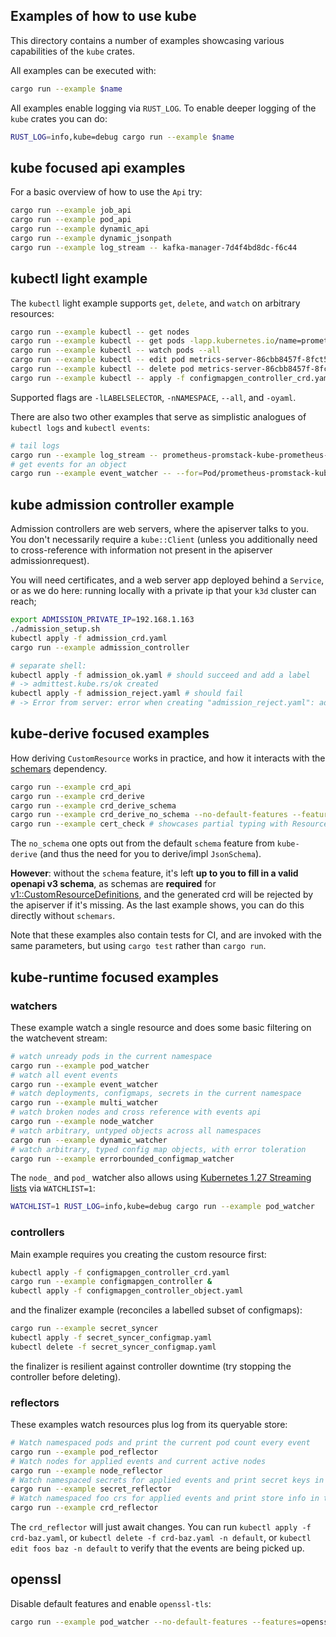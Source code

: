 ## Examples of how to use kube

This directory contains a number of examples showcasing various capabilities of
the `kube` crates.

All examples can be executed with:

```sh
cargo run --example $name
```

All examples enable logging via `RUST_LOG`. To enable deeper logging of the `kube` crates you can do:

```sh
RUST_LOG=info,kube=debug cargo run --example $name
```

## kube focused api examples
For a basic overview of how to use the `Api` try:

```sh
cargo run --example job_api
cargo run --example pod_api
cargo run --example dynamic_api
cargo run --example dynamic_jsonpath
cargo run --example log_stream -- kafka-manager-7d4f4bd8dc-f6c44
```

## kubectl light example

The `kubectl` light example supports `get`, `delete`, and `watch` on arbitrary resources:

```sh
cargo run --example kubectl -- get nodes
cargo run --example kubectl -- get pods -lapp.kubernetes.io/name=prometheus -n monitoring
cargo run --example kubectl -- watch pods --all
cargo run --example kubectl -- edit pod metrics-server-86cbb8457f-8fct5
cargo run --example kubectl -- delete pod metrics-server-86cbb8457f-8fct5
cargo run --example kubectl -- apply -f configmapgen_controller_crd.yaml
```

Supported flags are `-lLABELSELECTOR`, `-nNAMESPACE`, `--all`, and `-oyaml`.

There are also two other examples that serve as simplistic analogues of `kubectl logs` and `kubectl events`:

```sh
# tail logs
cargo run --example log_stream -- prometheus-promstack-kube-prometheus-prometheus-0 -c prometheus -f --since=3600
# get events for an object
cargo run --example event_watcher -- --for=Pod/prometheus-promstack-kube-prometheus-prometheus-0
```

## kube admission controller example
Admission controllers are web servers, where the apiserver talks to you. You don't necessarily require a `kube::Client` (unless you additionally need to cross-reference with information not present in the apiserver admissionrequest).

You will need certificates, and a web server app deployed behind a `Service`, or as we do here: running locally with a private ip that your `k3d` cluster can reach;

```sh
export ADMISSION_PRIVATE_IP=192.168.1.163
./admission_setup.sh
kubectl apply -f admission_crd.yaml
cargo run --example admission_controller

# separate shell:
kubectl apply -f admission_ok.yaml # should succeed and add a label
# -> admittest.kube.rs/ok created
kubectl apply -f admission_reject.yaml # should fail
# -> Error from server: error when creating "admission_reject.yaml": admission webhook "foo-admission.default.svc" denied the request: Resource contained 'illegal' label
```

## kube-derive focused examples
How deriving `CustomResource` works in practice, and how it interacts with the [schemars](https://github.com/GREsau/schemars/) dependency.

```sh
cargo run --example crd_api
cargo run --example crd_derive
cargo run --example crd_derive_schema
cargo run --example crd_derive_no_schema --no-default-features --features=openssl-tls,latest
cargo run --example cert_check # showcases partial typing with Resource derive
```

The `no_schema` one opts out from the default `schema` feature from `kube-derive` (and thus the need for you to derive/impl `JsonSchema`).

**However**: without the `schema` feature, it's left **up to you to fill in a valid openapi v3 schema**, as schemas are **required** for [v1::CustomResourceDefinitions](https://docs.rs/k8s-openapi/latest/k8s_openapi/apiextensions_apiserver/pkg/apis/apiextensions/v1/struct.CustomResourceDefinition.html), and the generated crd will be rejected by the apiserver if it's missing. As the last example shows, you can do this directly without `schemars`.

Note that these examples also contain tests for CI, and are invoked with the same parameters, but using `cargo test` rather than `cargo run`.

## kube-runtime focused examples

### watchers
These example watch a single resource and does some basic filtering on the watchevent stream:

```sh
# watch unready pods in the current namespace
cargo run --example pod_watcher
# watch all event events
cargo run --example event_watcher
# watch deployments, configmaps, secrets in the current namespace
cargo run --example multi_watcher
# watch broken nodes and cross reference with events api
cargo run --example node_watcher
# watch arbitrary, untyped objects across all namespaces
cargo run --example dynamic_watcher
# watch arbitrary, typed config map objects, with error toleration
cargo run --example errorbounded_configmap_watcher
```

The `node_` and `pod_` watcher also allows using [Kubernetes 1.27 Streaming lists](https://kubernetes.io/docs/reference/using-api/api-concepts/#streaming-lists) via `WATCHLIST=1`:

```sh
WATCHLIST=1 RUST_LOG=info,kube=debug cargo run --example pod_watcher
```

### controllers
Main example requires you creating the custom resource first:

```sh
kubectl apply -f configmapgen_controller_crd.yaml
cargo run --example configmapgen_controller &
kubectl apply -f configmapgen_controller_object.yaml
```

and the finalizer example (reconciles a labelled subset of configmaps):

```sh
cargo run --example secret_syncer
kubectl apply -f secret_syncer_configmap.yaml
kubectl delete -f secret_syncer_configmap.yaml
```

the finalizer is resilient against controller downtime (try stopping the controller before deleting).

### reflectors
These examples watch resources plus log from its queryable store:

```sh
# Watch namespaced pods and print the current pod count every event
cargo run --example pod_reflector
# Watch nodes for applied events and current active nodes
cargo run --example node_reflector
# Watch namespaced secrets for applied events and print secret keys in a task
cargo run --example secret_reflector
# Watch namespaced foo crs for applied events and print store info in task
cargo run --example crd_reflector
```

The `crd_reflector` will just await changes. You can run `kubectl apply -f crd-baz.yaml`, or `kubectl delete -f crd-baz.yaml -n default`, or `kubectl edit foos baz -n default` to verify that the events are being picked up.

## openssl
Disable default features and enable `openssl-tls`:

```sh
cargo run --example pod_watcher --no-default-features --features=openssl-tls,latest,runtime
```
